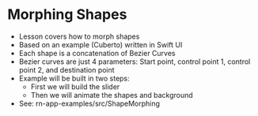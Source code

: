 # Morphing Shapes

* Lesson covers how to morph shapes
* Based on an example (Cuberto) written in Swift UI
* Each shape is a concatenation of Bezier Curves
* Bezier curves are just 4 parameters: Start point, control point 1, control point 2, and destination point
* Example will be built in two steps:  
  * First we will build the slider
  * Then we will animate the shapes and background
* See: rn-app-examples/src/ShapeMorphing
